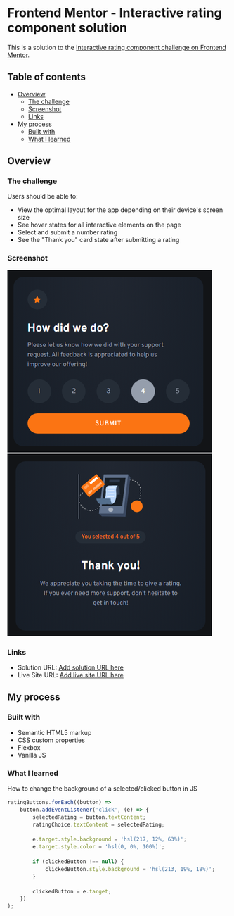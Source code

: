 # Frontend Mentor - Interactive rating component solution

This is a solution to the [Interactive rating component challenge on Frontend Mentor](https://www.frontendmentor.io/challenges/interactive-rating-component-koxpeBUmI).

## Table of contents

- [Overview](#overview)
  - [The challenge](#the-challenge)
  - [Screenshot](#screenshot)
  - [Links](#links)
- [My process](#my-process)
  - [Built with](#built-with)
  - [What I learned](#what-i-learned)

## Overview

### The challenge

Users should be able to:

- View the optimal layout for the app depending on their device's screen size
- See hover states for all interactive elements on the page
- Select and submit a number rating
- See the "Thank you" card state after submitting a rating

### Screenshot

![Desktop solution](./design/my-solution.png)
![Desktop solution](./design/my-solution-thank-you-state.png)

### Links

- Solution URL: [Add solution URL here](https://your-solution-url.com)
- Live Site URL: [Add live site URL here](https://your-live-site-url.com)

## My process

### Built with

- Semantic HTML5 markup
- CSS custom properties
- Flexbox
- Vanilla JS

### What I learned

How to change the background of a selected/clicked button in JS

```js
ratingButtons.forEach((button) =>
	button.addEventListener('click', (e) => {
		selectedRating = button.textContent;
		ratingChoice.textContent = selectedRating;

		e.target.style.background = 'hsl(217, 12%, 63%)';
		e.target.style.color = 'hsl(0, 0%, 100%)';

		if (clickedButton !== null) {
			clickedButton.style.background = 'hsl(213, 19%, 18%)';
		}

		clickedButton = e.target;
	})
);
```
